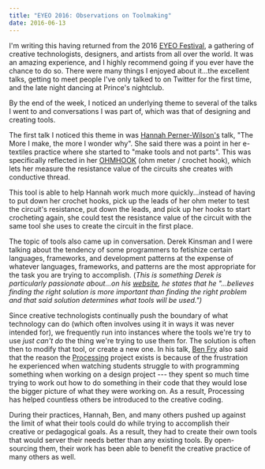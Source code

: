 ```yaml
---
title: "EYEO 2016: Observations on Toolmaking"
date: 2016-06-13
---
```


I'm writing this having returned from the 2016 [EYEO Festival](http://eyeofestival.com/), a gathering of creative technologists, designers, and artists from all over the world. It was an amazing experience, and I highly recommend going if you ever have the chance to do so. There were many things I enjoyed about it...the excellent talks, getting to meet people I've only talked to on Twitter for the first time, and the late night dancing at Prince's nightclub.

By the end of the week, I noticed an underlying theme to several of the talks I went to and conversations I was part of, which was that of designing and creating tools.

The first talk I noticed this theme in was [Hannah Perner-Wilson's](http://www.plusea.at/) talk, "The More I make, the more I wonder why". She said there was a point in her e-textiles practice where she started to "make tools and not parts". This was specifically reflected in her [OHMHOOK](http://www.kobakant.at/DIY/?p=6043) (ohm meter / crochet hook), which lets her measure the resistance value of the circuits she creates with conductive thread.

This tool is able to help Hannah work much more quickly...instead of having to put down her crochet hooks, pick up the leads of her ohm meter to test the circuit's resistance, put down the leads, and pick up her hooks to start crocheting again, she could test the resistance value of the circuit with the same tool she uses to create the circuit in the first place.

The topic of tools also came up in conversation. Derek Kinsman and I were talking about the tendency of some programmers to fetishize certain languages, frameworks, and development patterns at the expense of whatever languages, frameworks, and patterns are the most appropriate for the task you are trying to accomplish. (*This is something Derek is particularly passionate about...on his [website](http://derekkinsman.com/), he states that he  "...believes finding the right solution is more important than finding the right problem and that said solution determines what tools will be used.")*

Since creative technologists continually push the boundary of what technology can do (which often involves using it in ways it was never intended for), we frequently run into instances where the tools we're try to use *just can't do* the thing we're trying to use them for. The solution is often then to modify that tool, or create a new one. In his talk, [Ben Fry](http://www.benfry.com/) also said that the reason the [Processing](https://processing.org/) project exists is because of the frustration he experienced when watching students struggle to with programming something when working on a design project --- they spent so much time trying to work out how to do something in their code that they would lose the bigger picture of what they were working on. As a result, Processing has helped countless others be introduced to the creative coding.

During their practices, Hannah, Ben, and many others pushed up against the limit of what their tools could do while trying to accomplish their creative or pedagogical goals. As a result, they had to create their own tools that would server their needs better than any existing tools. By open-sourcing them, their work has been able to benefit the creative practice of many others as well.
